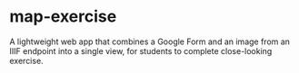 # map-exercise

A lightweight web app that combines a Google Form and an image from an IIIF endpoint into a single view, for students to complete close-looking exercise.



